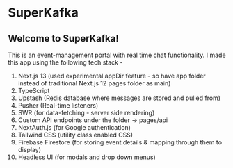 # SuperKafka

## Welcome to SuperKafka!

This is an event-management portal with real time chat functionality. I made this app using the following tech stack -

1. Next.js 13 (used experimental appDir feature - so have app folder instead of traditional Next.js 12 pages folder as main)
2. TypeScript
3. Upstash (Redis database where messages are stored and pulled from)
4. Pusher (Real-time listeners)
5. SWR (for data-fetching - server side rendering)
6. Custom API endpoints under the folder -> pages/api
7. NextAuth.js (for Google authentication)
8. Tailwind CSS (utility class enabled CSS)
9. Firebase Firestore (for storing event details & mapping through them to display)
10. Headless UI (for modals and drop down menus)
